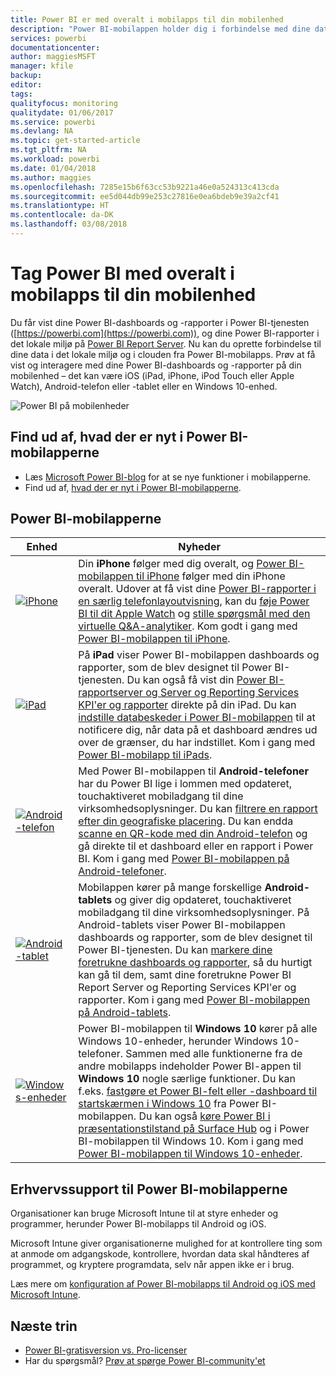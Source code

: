 ```yaml
---
title: Power BI er med overalt i mobilapps til din mobilenhed
description: "Power BI-mobilappen holder dig i forbindelse med dine data i det lokale miljø eller i clouden. Se dine Power BI-dashboards og -rapporter på din mobilenhed."
services: powerbi
documentationcenter: 
author: maggiesMSFT
manager: kfile
backup: 
editor: 
tags: 
qualityfocus: monitoring
qualitydate: 01/06/2017
ms.service: powerbi
ms.devlang: NA
ms.topic: get-started-article
ms.tgt_pltfrm: NA
ms.workload: powerbi
ms.date: 01/04/2018
ms.author: maggies
ms.openlocfilehash: 7285e15b6f63cc53b9221a46e0a524313c413cda
ms.sourcegitcommit: ee5d044db99e253c27816e0ea6bdeb9e39a2cf41
ms.translationtype: HT
ms.contentlocale: da-DK
ms.lasthandoff: 03/08/2018
---
```

# <a name="take-power-bi-anywhere-in-mobile-apps-for-your-mobile-device"></a>Tag Power BI med overalt i mobilapps til din mobilenhed
Du får vist dine Power BI-dashboards og -rapporter i Power BI-tjenesten ([https://powerbi.com](https://powerbi.com)), og dine Power BI-rapporter i det lokale miljø på [Power BI Report Server](report-server/get-started.md). Nu kan du oprette forbindelse til dine data i det lokale miljø og i clouden fra Power BI-mobilapps. Prøv at få vist og interagere med dine Power BI-dashboards og -rapporter på din mobilenhed – det kan være iOS (iPad, iPhone, iPod Touch eller Apple Watch), Android-telefon eller -tablet eller en Windows 10-enhed.

![Power BI på mobilenheder](media/mobile-apps-for-mobile-devices/power-bi-mobile-apps-all-up.png)

## <a name="see-whats-new-in-the-power-bi-mobile-apps"></a>Find ud af, hvad der er nyt i Power BI-mobilapperne
* Læs [Microsoft Power BI-blog](https://powerbi.microsoft.com/blog/tag/mobile/) for at se nye funktioner i mobilapperne.
* Find ud af, [hvad der er nyt i Power BI-mobilapperne](mobile-whats-new-in-the-mobile-apps.md).

## <a name="the-power-bi-mobile-apps"></a>Power BI-mobilapperne
| **Enhed** | **Nyheder** |
| --- | --- |
| [![iPhone](media/mobile-apps-for-mobile-devices/iphone-logo-50-px.png)](mobile-iphone-app-get-started.md) |Din **iPhone** følger med dig overalt, og [Power BI-mobilappen til iPhone](mobile-iphone-app-get-started.md) følger med din iPhone overalt. Udover at få vist dine [Power BI-rapporter i en særlig telefonlayoutvisning](mobile-apps-view-phone-report.md), kan du [føje Power BI til dit Apple Watch](mobile-apple-watch.md) og [stille spørgsmål med den virtuelle Q&A-analytiker](mobile-apps-ios-qna.md). Kom godt i gang med [Power BI-mobilappen til iPhone](mobile-iphone-app-get-started.md). |
| [![iPad](media/mobile-apps-for-mobile-devices/ipad-logo-50-px.png)](mobile-ipad-app-get-started.md) |På **iPad** viser Power BI-mobilappen dashboards og rapporter, som de blev designet til Power BI-tjenesten. Du kan også få vist din [Power BI-rapportserver og  Server og Reporting Services KPI'er og rapporter](mobile-app-ssrs-kpis-mobile-on-premises-reports.md) direkte på din iPad. Du kan [indstille databeskeder i Power BI-mobilappen](mobile-set-data-alerts-in-the-mobile-apps.md) til at notificere dig, når data på et dashboard ændres ud over de grænser, du har indstillet. Kom i gang med [Power BI-mobilapp til iPads](mobile-ipad-app-get-started.md). |
| [![Android-telefon](media/mobile-apps-for-mobile-devices/android-phone-logo-50-px.png)](mobile-android-app-get-started.md) |Med Power BI-mobilappen til **Android-telefoner** har du Power BI lige i lommen med opdateret, touchaktiveret mobiladgang til dine virksomhedsoplysninger. Du kan [filtrere en rapport efter din geografiske placering](mobile-apps-geographic-filtering.md). Du kan endda [scanne en QR-kode med din Android-telefon](mobile-apps-qr-code.md) og gå direkte til et dashboard eller en rapport i Power BI. Kom i gang med [Power BI-mobilappen på Android-telefoner](mobile-android-app-get-started.md). |
| [![Android-tablet](media/mobile-apps-for-mobile-devices/android-tablet-logo-50-px.png)](mobile-android-tablet-app-get-started.md) |Mobilappen kører på mange forskellige **Android-tablets** og giver dig opdateret, touchaktiveret mobiladgang til dine virksomhedsoplysninger. På Android-tablets viser Power BI-mobilappen dashboards og rapporter, som de blev designet til Power BI-tjenesten. Du kan [markere dine foretrukne dashboards og rapporter](mobile-apps-favorites.md), så du hurtigt kan gå til dem, samt dine foretrukne Power BI Report Server og Reporting Services KPI'er og rapporter. Kom i gang med [Power BI-mobilappen på Android-tablets](mobile-android-tablet-app-get-started.md). |
| [![Windows-enheder](media/mobile-apps-for-mobile-devices/win-10-logo-50-px.png)](desktop-getting-started.md) |Power BI-mobilappen til **Windows 10** kører på alle Windows 10-enheder, herunder Windows 10-telefoner. Sammen med alle funktionerne fra de andre mobilapps indeholder Power BI-appen til **Windows 10** nogle særlige funktioner. Du kan f.eks. [fastgøre et Power BI-felt eller -dashboard til startskærmen i Windows 10](mobile-pin-dashboard-start-screen-windows-10-phone-app.md) fra Power BI-mobilappen. Du kan også [køre Power BI i præsentationstilstand på Surface Hub](mobile-windows-10-app-presentation-mode.md) og i Power BI-mobilappen til Windows 10. Kom i gang med [Power BI-mobilappen til Windows 10-enheder](mobile-windows-10-phone-app-get-started.md). |

## <a name="enterprise-support-for-the-power-bi-mobile-apps"></a>Erhvervssupport til Power BI-mobilapperne
Organisationer kan bruge Microsoft Intune til at styre enheder og programmer, herunder Power BI-mobilapps til Android og iOS.

Microsoft Intune giver organisationerne mulighed for at kontrollere ting som at anmode om adgangskode, kontrollere, hvordan data skal håndteres af programmet, og kryptere programdata, selv når appen ikke er i brug.

Læs mere om [konfiguration af Power BI-mobilapps til Android og iOS med Microsoft Intune](service-admin-mobile-intune.md). 

## <a name="next-steps"></a>Næste trin
* [Power BI-gratisversion vs. Pro-licenser](service-free-vs-pro.md)
* Har du spørgsmål? [Prøv at spørge Power BI-community'et](http://community.powerbi.com/)


